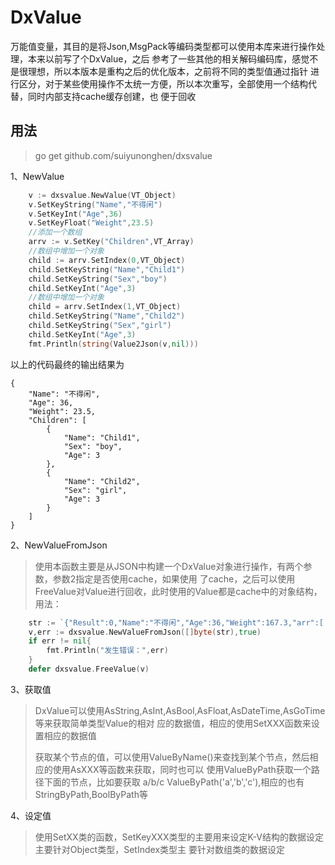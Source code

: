 # DxValue
万能值变量，其目的是将Json,MsgPack等编码类型都可以使用本库来进行操作处理，本来以前写了个DxValue，之后
参考了一些其他的相关解码编码库，感觉不是很理想，所以本版本是重构之后的优化版本，之前将不同的类型值通过指针
进行区分，对于某些使用操作不太统一方便，所以本次重写，全部使用一个结构代替，同时内部支持cache缓存创建，也
便于回收

## 用法

> go get github.com/suiyunonghen/dxsvalue

1、NewValue
```go
    v := dxsvalue.NewValue(VT_Object)
    v.SetKeyString("Name","不得闲")
    v.SetKeyInt("Age",36)
    v.SetKeyFloat("Weight",23.5)
    //添加一个数组
    arrv := v.SetKey("Children",VT_Array)
    //数组中增加一个对象
    child := arrv.SetIndex(0,VT_Object)
    child.SetKeyString("Name","Child1")
    child.SetKeyString("Sex","boy")
    child.SetKeyInt("Age",3)
    //数组中增加一个对象
    child = arrv.SetIndex(1,VT_Object)
    child.SetKeyString("Name","Child2")
    child.SetKeyString("Sex","girl")
    child.SetKeyInt("Age",3)
    fmt.Println(string(Value2Json(v,nil)))    
```
以上的代码最终的输出结果为
```
{
    "Name": "不得闲",
    "Age": 36,
    "Weight": 23.5,
    "Children": [
        {
            "Name": "Child1",
            "Sex": "boy",
            "Age": 3
        },
        {
            "Name": "Child2",
            "Sex": "girl",
            "Age": 3
        }
    ]
}
```

2、NewValueFromJson
>使用本函数主要是从JSON中构建一个DxValue对象进行操作，有两个参数，参数2指定是否使用cache，如果使用
>了cache，之后可以使用FreeValue对Value进行回收，此时使用的Value都是cache中的对象结构，用法：
```go
    str := `{"Result":0,"Name":"不得闲","Age":36,"Weight":167.3,"arr":[ {"gg":23},23 ]}`
	v,err := dxsvalue.NewValueFromJson([]byte(str),true)
	if err != nil{
		fmt.Println("发生错误：",err)
	}
    defer dxsvalue.FreeValue(v)
```

3、获取值
> DxValue可以使用AsString,AsInt,AsBool,AsFloat,AsDateTime,AsGoTime等来获取简单类型Value的相对
>应的数据值，相应的使用SetXXX函数来设置相应的数据值
>
>
>获取某个节点的值，可以使用ValueByName()来查找到某个节点，然后相应的使用AsXXX等函数来获取，同时也可以
>使用ValueByPath获取一个路径下面的节点，比如要获取 a/b/c ValueByPath('a','b','c'),相应的也有
>StringByPath,BoolByPath等
>
>
4、设定值
> 使用SetXX类的函数，SetKeyXXX类型的主要用来设定K-V结构的数据设定主要针对Object类型，SetIndex类型主
>要针对数组类的数据设定